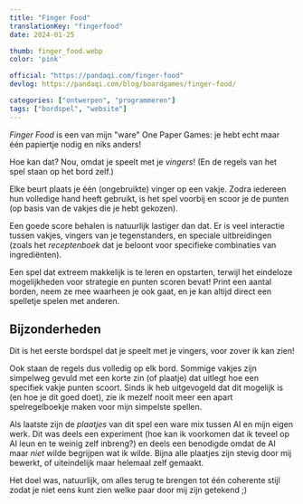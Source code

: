 ```yaml
---
title: "Finger Food"
translationKey: "fingerfood"
date: 2024-01-25

thumb: finger_food.webp
color: 'pink'

official: "https://pandaqi.com/finger-food"
devlog: https://pandaqi.com/blog/boardgames/finger-food/

categories: ["ontwerpen", "programmeren"]
tags: ["bordspel", "website"]
---
```


_Finger Food_ is een van mijn "ware" One Paper Games: je hebt echt maar één papiertje nodig en niks anders!

Hoe kan dat? Nou, omdat je speelt met je _vingers_! (En de regels van het spel staan op het bord zelf.)

Elke beurt plaats je één (ongebruikte) vinger op een vakje. Zodra iedereen hun volledige hand heeft gebruikt, is het spel voorbij en scoor je de punten (op basis van de vakjes die je hebt gekozen).

Een goede score behalen is natuurlijk lastiger dan dat. Er is veel interactie tussen vakjes, vingers van je tegenstanders, en speciale uitbreidingen (zoals het _receptenboek_ dat je beloont voor specifieke combinaties van ingrediënten).

Een spel dat extreem makkelijk is te leren en opstarten, terwijl het eindeloze mogelijkheden voor strategie en punten scoren bevat! Print een aantal borden, neem ze mee waarheen je ook gaat, en je kan altijd direct een spelletje spelen met anderen.

## Bijzonderheden

Dit is het eerste bordspel dat je speelt met je vingers, voor zover ik kan zien!

Ook staan de regels dus volledig op elk bord. Sommige vakjes zijn simpelweg gevuld met een korte zin (of plaatje) dat uitlegt hoe een specifiek vakje punten scoort. Sinds ik heb uitgevogeld dat dit mogelijk is (en hoe je dit goed doet), zie ik mezelf nooit meer een apart spelregelboekje maken voor mijn simpelste spellen.

Als laatste zijn de _plaatjes_ van dit spel een ware mix tussen AI en mijn eigen werk. Dit was deels een experiment (hoe kan ik voorkomen dat ik teveel op AI leun en te weinig zelf inbreng?) en deels een benodigde omdat de AI maar _niet_ wilde begrijpen wat ik wilde. Bijna alle plaatjes zijn stevig door mij bewerkt, of uiteindelijk maar helemaal zelf gemaakt.

Het doel was, natuurlijk, om alles terug te brengen tot één coherente stijl zodat je niet eens kunt zien welke paar door mij zijn getekend ;)